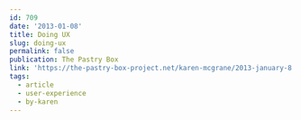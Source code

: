 ```yaml
---
id: 709
date: '2013-01-08'
title: Doing UX
slug: doing-ux
permalink: false
publication: The Pastry Box
link: 'https://the-pastry-box-project.net/karen-mcgrane/2013-january-8'
tags:
  - article
  - user-experience
  - by-karen
---
```


